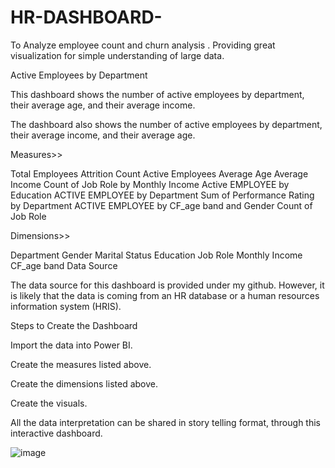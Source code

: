 # HR-DASHBOARD-
To Analyze employee count and churn analysis . Providing great visualization for simple understanding of large data.

Active Employees by Department

This dashboard shows the number of active employees by department, their average age, and their average income. 

The dashboard also shows the number of active employees by department, their average income, and their average age.

Measures>>

Total Employees
Attrition Count
Active Employees
Average Age
Average Income
Count of Job Role by Monthly Income
Active EMPLOYEE by Education
ACTIVE EMPLOYEE by Department
Sum of Performance Rating by Department
ACTIVE EMPLOYEE by CF_age band and Gender
Count of Job Role

Dimensions>>

Department
Gender
Marital Status
Education
Job Role
Monthly Income
CF_age band
Data Source

The data source for this dashboard is provided under my github. However, it is likely that the data is coming from an HR database or a human resources information system (HRIS).

Steps to Create the Dashboard

Import the data into Power BI.

Create the measures listed above.

Create the dimensions listed above.

Create the visuals.

All the data interpretation can be shared in story telling format, through this interactive dashboard.

![image](https://github.com/ishanimahajan20/HR-DASHBOARD-/assets/134215344/f76c6a67-9f99-4f2e-ac85-455a7e8f9d9d)

